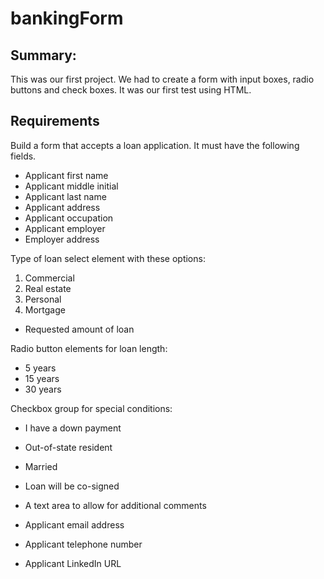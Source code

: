 # bankingForm

## Summary:
This was our first project.  We had to create a form with input boxes, radio buttons and check boxes.  It was our first test using HTML.

## Requirements

Build a form that accepts a loan application. It must have the following fields.

- Applicant first name
- Applicant middle initial
- Applicant last name
- Applicant address
- Applicant occupation
- Applicant employer
- Employer address

Type of loan select element with these options:
1. Commercial
2. Real estate
3. Personal
4. Mortgage

- Requested amount of loan

Radio button elements for loan length:
- 5 years
- 15 years
- 30 years

Checkbox group for special conditions:
- I have a down payment
- Out-of-state resident
- Married
- Loan will be co-signed

- A text area to allow for additional comments
- Applicant email address
- Applicant telephone number
- Applicant LinkedIn URL


